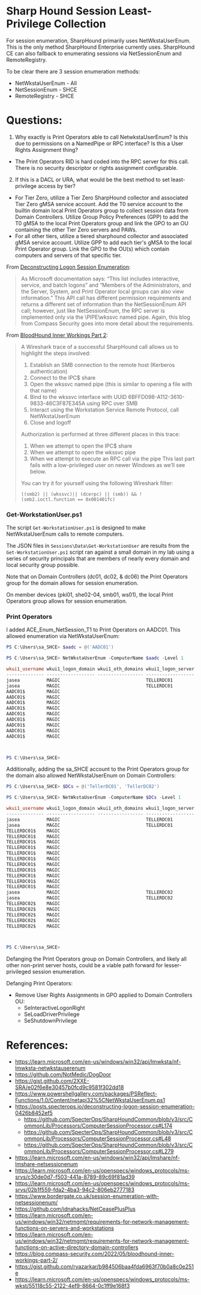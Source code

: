 # Sharp Hound Session Least-Privilege Collection

For session enumeration, SharpHound primarily uses NetWkstaUserEnum. This is the only method SharpHound Enterprise currently uses. SharpHound CE can also fallback to enumerating sessions via NetSessionEnum and RemoteRegistry.

To be clear there are 3 session enumeration methods:

- NetWkstaUserEnum - All
- NetSessionEnum - SHCE
- RemoteRegistry - SHCE

# Questions:

1. Why exactly is Print Operators able to call NetwkstaUserEnum? Is this due to permissions on a NamedPipe or RPC interface? Is this a User Rights Assignment thing?
  - The Print Operators RID is hard coded into the RPC server for this call.  There is no security descriptor or rights assignment configurable.
2. If this is a DACL or URA, what would be the best method to set least-privilege access by tier?
  - For Tier Zero, utilize a Tier Zero SharpHound collector and associated Tier Zero gMSA service account.  Add the T0 service account to the builtin domain local Print Operators group to collect session data from Domain Controllers. Utilize Group Policy Preferences (GPP) to add the T0 gMSA to the local Print Operators group and link the GPO to an OU containing the other Tier  Zero servers and PAWs.
  - For all other tiers, utilize a tiered sharphound collector and associated gMSA service account.  Utilize GPP to add each tier's gMSA to the local Print Operator group. Link the GPO to the OU(s) which contain computers and servers of that specific tier.


From [Deconstructing Logon Session Enumeration](https://posts.specterops.io/deconstructing-logon-session-enumeration-0426b8452ef5):

> As Microsoft documentation says: “This list includes interactive, service, and batch logons” and “Members of the Administrators, and the Server, System, and Print Operator local groups can also view information.” This API call has different permission requirements and returns a different set of information than the NetSessionEnum API call; however, just like NetSessionEnum, the RPC server is implemented only via the \PIPE\wkssvc named pipe. Again, this blog from Compass Security goes into more detail about the requirements.

From [BloodHound Inner Workings Part 2](https://blog.compass-security.com/2022/05/bloodhound-inner-workings-part-2/):

> A Wireshark trace of a successful SharpHound call allows us to highlight the steps involved:
>
> 1. Establish an SMB connection to the remote host (Kerberos authentication)
> 2. Connect to the IPC$ share
> 3. Open the wkssvc named pipe (this is similar to opening a file with that name)
> 4. Bind to the wkssvc interface with UUID 6BFFD098-A112-3610-9833-46C3F87E345A using RPC over SMB
> 5. Interact using the Workstation Service Remote Protocol, call NetWkstaUserEnum
> 6. Close and logoff
>
> Authorization is performed at three different places in this trace:
>
> 1.  When we attempt to open the IPC$ share
> 2.  When we attempt to open the wkssvc pipe
> 3.  When we attempt to execute an RPC call via the pipe
>     This last part fails with a low-privileged user on newer Windows as we’ll see below.
>
> You can try it for yourself using the following Wireshark filter:
>
> ```
> ((smb2) || (wkssvc)|| (dcerpc) || (smb)) && !(smb2.ioctl.function == 0x001401fc)
> ```

### Get-WorkstationUser.ps1

The script `Get-WorkstationUser.ps1` is designed to make NetWkstaUserEnum calls to remote computers.

The JSON files in `Sessions\Data\Get-WorkstationUser` are results from the `Get-WorkstationUser.ps1` script ran against a small domain in my lab using a series of security principals that are members of nearly every domain and local security group possible.

Note that on Domain Controllers (dc01, dc02, & dc06) the Print Operators group for the domain allows for session enumeration.

On member devices (pki01, she02-04, smb01, ws01), the local Print Operators group allows for session enumeration.

### Print Operators

I added ACE_Enum_NetSession_T1 to Print Operators on AADC01. This allowed enumeration via NetWkstaUserEnum:

```PowerShell
PS C:\Users\sa_SHCE> $aadc = @('AADC01')

PS C:\Users\sa_SHCE> NetWkstaUserEnum -ComputerName $aadc -Level 1

wkui1_username wkui1_logon_domain wkui1_oth_domains wkui1_logon_server
-------------- ------------------ ----------------- ------------------
jasea          MAGIC                                TELLERDC01
jasea          MAGIC                                TELLERDC01
AADC01$        MAGIC
AADC01$        MAGIC
AADC01$        MAGIC
AADC01$        MAGIC
AADC01$        MAGIC
AADC01$        MAGIC
AADC01$        MAGIC
AADC01$        MAGIC
AADC01$        MAGIC



PS C:\Users\sa_SHCE>
```

Additionally, adding the sa_SHCE account to the Print Operators group for the domain also allowed NetWkstaUserEnum on Domain Controllers:

```PowerShell
PS C:\Users\sa_SHCE> $DCs = @('TellerDC01', 'TellerDC02')

PS C:\Users\sa_SHCE> NetWkstaUserEnum -ComputerName $DCs -Level 1

wkui1_username wkui1_logon_domain wkui1_oth_domains wkui1_logon_server
-------------- ------------------ ----------------- ------------------
jasea          MAGIC                                TELLERDC01
jasea          MAGIC                                TELLERDC01
TELLERDC01$    MAGIC
TELLERDC01$    MAGIC
TELLERDC01$    MAGIC
TELLERDC01$    MAGIC
TELLERDC01$    MAGIC
TELLERDC01$    MAGIC
TELLERDC01$    MAGIC
TELLERDC01$    MAGIC
TELLERDC01$    MAGIC
TELLERDC01$    MAGIC
TELLERDC01$    MAGIC
jasea          MAGIC                                TELLERDC02
jasea          MAGIC                                TELLERDC02
TELLERDC02$    MAGIC
TELLERDC02$    MAGIC
TELLERDC02$    MAGIC
TELLERDC02$    MAGIC
TELLERDC02$    MAGIC



PS C:\Users\sa_SHCE>
```

Defanging the Print Operators group on Domain Controllers, and likely all other non-print server hosts, could be a viable path forward for lesser-privileged session enumeration.

Defanging Print Operators:

- Remove User Rights Assignments in GPO applied to Domain Controllers OU:
  - SeInteractiveLogonRight
  - SeLoadDriverPrivilege
  - SeShutdownPrivilege

# References:

- https://learn.microsoft.com/en-us/windows/win32/api/lmwksta/nf-lmwksta-netwkstauserenum
- https://github.com/NotMedic/DogDoor
- https://gist.github.com/2XXE-SRA/e02f6e8e30457b0fcd9c9581f302dd18
- https://www.powershellgallery.com/packages/PSReflect-Functions/1.0/Content/netapi32%5CNetWkstaUserEnum.ps1
- https://posts.specterops.io/deconstructing-logon-session-enumeration-0426b8452ef5
  - https://github.com/SpecterOps/SharpHoundCommon/blob/v3/src/CommonLib/Processors/ComputerSessionProcessor.cs#L174
  - https://github.com/SpecterOps/SharpHoundCommon/blob/v3/src/CommonLib/Processors/ComputerSessionProcessor.cs#L48
  - https://github.com/SpecterOps/SharpHoundCommon/blob/v3/src/CommonLib/Processors/ComputerSessionProcessor.cs#L279
- https://learn.microsoft.com/en-us/windows/win32/api/lmshare/nf-lmshare-netsessionenum
- https://learn.microsoft.com/en-us/openspecs/windows_protocols/ms-srvs/c30de0d7-f503-441a-8789-89c69f81ad39
- https://learn.microsoft.com/en-us/openspecs/windows_protocols/ms-srvs/02b1f559-fda2-4ba3-94c2-806eb2777183
- https://www.bordergate.co.uk/session-enumeration-with-netsessionenum/
- https://github.com/idnahacks/NetCeasePlusPlus
- https://learn.microsoft.com/en-us/windows/win32/netmgmt/requirements-for-network-management-functions-on-servers-and-workstations
- https://learn.microsoft.com/en-us/windows/win32/netmgmt/requirements-for-network-management-functions-on-active-directory-domain-controllers
- https://blog.compass-security.com/2022/05/bloodhound-inner-workings-part-2/
- https://gist.github.com/rvazarkar/b984506baa4fda6963f70b0a8c0e251e
- https://learn.microsoft.com/en-us/openspecs/windows_protocols/ms-wkst/55118c55-2122-4ef9-8664-0c1ff9e168f3
